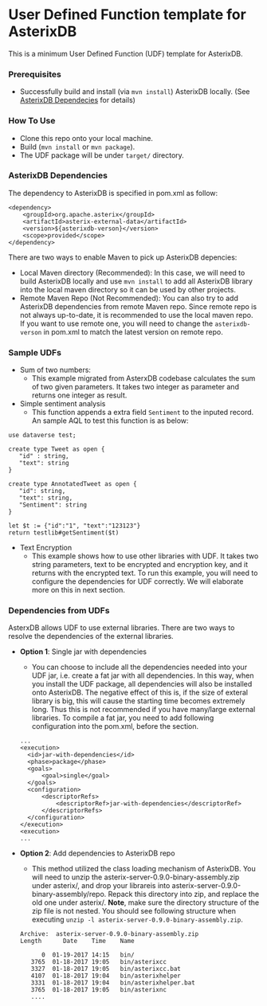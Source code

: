 # User Defined Function template for AsterixDB
This is a minimum User Defined Function (UDF) template for AsterixDB. 

### Prerequisites
* Successfully build and install (via `mvn install`) AsterixDB locally. (See [AsterixDB Dependecies](#asterixDB-dependencies) 
for details)

### How To Use
* Clone this repo onto your local machine.
* Build (`mvn install` or `mvn package`).
* The UDF package will be under `target/` directory.

### AsterixDB Dependencies
The dependency to AsterixDB is specified in pom.xml as follow:
```
<dependency>
    <groupId>org.apache.asterix</groupId>
    <artifactId>asterix-external-data</artifactId>
    <version>${asterixdb-verson}</version>
    <scope>provided</scope>
</dependency>
```
There are two ways to enable Maven to pick up AsterixDB depencies: 
  * Local Maven directory (Recommended): In this case, we will need to build AsterixDB locally and use `mvn install` to add all 
  AsterixDB library into the local maven directory so it can be used by other projects.
  * Remote Maven Repo (Not Recommended): You can also try to add AsterixDB dependencies from remote Maven repo. Since 
  remote repo is not always up-to-date, it is recommended to use the local maven repo. If you want to use remote one,
  you will need to change the `asterixdb-verson` in pom.xml to match the latest version on remote repo.

### Sample UDFs
* Sum of two numbers: 
  * This example migrated from AsterxDB codebase calculates the sum of two given parameters. 
  It takes two integer as parameter and returns one integer as result.
* Simple sentiment analysis
  * This function appends a extra field `Sentiment` to the inputed record. An sample AQL to 
  test this function is as below:
 ```
 use dataverse test;

create type Tweet as open {
	"id" : string,
	"text": string
}

create type AnnotatedTweet as open {
	"id": string,
	"text": string,
	"Sentiment": string
}

let $t := {"id":"1", "text":"123123"}
return testlib#getSentiment($t)
```

* Text Encryption
  * This example shows how to use other libraries with UDF. It takes two string parameters, 
  text to be encrypted and encryption key, and it returns with the encrypted text. To run this
  example, you will need to configure the dependencies for UDF correctly. We will elaborate more
  on this in next section.

### Dependencies from UDFs
AsterxDB allows UDF to use external libraries. There are two ways to resolve the dependencies of the 
external libraries.
* **Option 1**: Single jar with dependencies
  * You can choose to include all the dependencies needed into your UDF jar, i.e. create a fat jar with
  all dependencies. In this way, when you install the UDF package, all dependencies will also
  be installed onto AsterixDB. The negative effect of this is, if the size of exteral library is big, this
  will cause the starting time becomes extremely long. Thus this is not recommended if you have many/large
  external libraries. To compile a fat jar, you need to add following configuration into the pom.xml, before
  the <execution> section.
  ```
  ...
  <execution>
    <id>jar-with-dependencies</id>
    <phase>package</phase>
    <goals>
        <goal>single</goal>
    </goals>
    <configuration>
        <descriptorRefs>
            <descriptorRef>jar-with-dependencies</descriptorRef>
        </descriptorRefs>
    </configuration>
  </execution>
  <execution>
  ...
  ```
* **Option 2**: Add dependencies to AsterixDB repo
  * This method utilized the class loading mechanism of AsterixDB. You will need to unzip the asterix-server-0.9.0-binary-assembly.zip
  under asterix/, and drop your librareis into asterix-server-0.9.0-binary-assembly/repo. Repack this directory into zip, and replace
  the old one under asterix/. **Note**, make sure the directory structure of the zip file is not nested. You should see following 
  structure when executing `unzip -l asterix-server-0.9.0-binary-assembly.zip`.
  
  ```
  Archive:  asterix-server-0.9.0-binary-assembly.zip
  Length      Date    Time    Name
  
        0  01-19-2017 14:15   bin/
     3765  01-18-2017 19:05   bin/asterixcc
     3327  01-18-2017 19:05   bin/asterixcc.bat
     4107  01-18-2017 19:04   bin/asterixhelper
     3331  01-18-2017 19:04   bin/asterixhelper.bat
     3765  01-18-2017 19:05   bin/asterixnc
     ....
  ```
  
  
  
  
  
